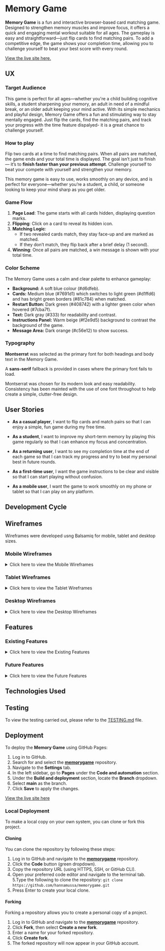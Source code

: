# Memory Game

**Memory Game** is a fun and interactive browser-based card matching game. Designed to strengthen memory muscles and improve focus, it offers a quick and engaging mental workout suitable for all ages. The gameplay is easy and straightforward—just flip cards to find matching pairs. To add a competitive edge, the game shows your completion time, allowing you to challenge yourself to beat your best score with every round.

[View the live site here.](https://hannamussa.github.io/zanzibartours/)

## UX

### Target Audience

This game is perfect for all ages—whether you're a child building cognitive skills, a student sharpening your memory, an adult in need of a mindful break, or an older adult keeping your mind active. With its simple mechanics and playful design, Memory Game offers a fun and stimulating way to stay mentally engaged. Just flip the cards, find the matching pairs, and track your progress with the time feature dispalyed- it is a great chance to challenge yourself.

### How to play

Flip two cards at a time to find matching pairs. When all pairs are matched, the game ends and your total time is displayed. The goal isn’t just to finish — it’s to **finish faster than your previous attempt**. Challenge yourself to beat your compete with yourself and strengthen your memory.

This memory game is easy to use, works smoothly on any device, and is perfect for everyone—whether you’re a student, a child, or someone looking to keep your mind sharp as you get older.

### Game Flow

1. **Page Load**: The game starts with all cards hidden, displaying question marks.
2. **Flipping**: Click on a card to reveal its hidden icon.
3. **Matching Logic**:
   - If two revealed cards match, they stay face-up and are marked as matched.
   - If they don’t match, they flip back after a brief delay (1 second).
4. **Winning**: Once all pairs are matched, a win message is shown with your total time.

### Color Scheme

The Memory Game uses a calm and clear palette to enhance gameplay:

* **Background:** A soft blue colour (#d6dfeb).
* **Cards:** Medium blue (#7691d1) which switches to light green (#d1ffd6) and has bright green borders (#81c784) when matched.
* **Restart Button:** Dark green (#408742) with a lighter green color when hovered (#7cba7f).
* **Text:** Dark gray (#333) for readability and contrast.
* **Instructions Panel:** Warm beige (#f2e9d5) background to contrast the background of the game.
* **Message Area:** Dark orange (#c56e12) to show success.

### Typography

**Montserrat** was selected as the primary font for both headings and body text in the Memory Game.

A **sans-serif** fallback is provided in cases where the primary font fails to load.

Montserrat was chosen for its modern look and easy readability. Consistency has been mainted with the use of one font throughout to help create a simple, clutter-free design.

## User Stories

- **As a casual player**, I want to flip cards and match pairs so that I can enjoy a simple, fun game during my free time.

- **As a student**, I want to improve my short-term memory by playing this game regularly so that I can enhance my focus and concentration.

- **As a returning user**, I want to see my completion time at the end of each game so that I can track my progress and try to beat my personal best in future rounds.

- **As a first-time user**, I want the game instructions to be clear and visible so that I can start playing without confusion.

- **As a mobile user**, I want the game to work smoothly on my phone or tablet so that I can play on any platform.

## Development Cycle

## Wireframes

Wireframes were developed usng Balsamiq for mobile, tablet and desktop sizes.

### Mobile Wireframes

<details>
<summary>Click here to view the Mobile Wireframes</summary>

![screenshot](assets/images/documentation/wireframes/mobile-wireframe.png)

</details>

### Tablet Wireframes

<details>
<summary>Click here to view the Tablet Wireframes</summary>

![screenshot](assets/images/documentation/wireframes/tablet-wireframe.png)

</details>

### Desktop Wireframes

<details>
<summary>Click here to view the Desktop Wireframes</summary>

![screenshot](assets/images/documentation/wireframes/desktop-wireframe.png)

</details>

## Features

### Existing Features
<details>
<summary>Click here to view the Existing Features </summary>


|  Feature             | Description                                                                                                          |  Screenshot |
|------------------------|--------------------------------------------------------------------------------------------------------------------------|----------------|
| **Game Board** | A 12-card layout (6 matching pairs) where each card flips on click to reveal a hidden icon.     | ![Game Board](assets/images/documentation/features/grid-features.png) |
| **Live Timer**            | Automatically starts counting when the game begins, showing how long it takes the player to match all pairs.            | ![Timer](assets/images/documentation/features/timer-button-features.png) |
| **Restart Button**        | This button resets the game by shuffling the cards, clearing matches, and resetting the timer. | ![Restart](assets/images/documentation/features/timer-button-features.png) |
| **Win Message Display**   | When all pairs are matched, a win message appears showing how long it took to complete the game.              | ![Win Message](assets/images/documentation/features/message-feature.png) |
| **Responsive Design**     | The layout is responsive on different screen sizes.         | ![Responsive](assets/images/documentation/features/responsive-feature.png) |
| **Clear Instructions**    | An instructions section explaining how to play the game.                      | ![Instructions](assets/images/documentation/features/instructions-feature.png) |
</details>

### Future Features
<details>
<summary>Click here to view the Future Features </summary>

There are several features that can be implememted in the future.

- **Sound Effects**  
  Add sound effects for card flips, matches, mismatches to increase interactivity.

- **Score System**  
  Implement a score system to track best times or fewest moves for competition.

- **Theme Customization**  
  Allow users to choose between different icons or card themes.

- **Challenge Mode**  
  Introduce timed modes where players must match all pairs before the clock runs out. 
</details>

## Technologies Used

## Testing

To view the testing carried out, please refer to the [TESTING.md](TESTING.md) file.

## Deployment

To deploy the **Memory Game** using GitHub Pages:

1. Log in to GitHub.  
2. Search for and select the **[memorygame](https://hannamussa.github.io/memorygame/)** repository.  
3. Navigate to the **Settings** tab.  
4. In the left sidebar, go to **Pages** under the **Code and automation** section.  
5. Under the **Build and deployment** section, locate the **Branch** dropdown.  
6. Select **main** as the branch.  
7. Click **Save** to apply the changes.

[View the live site here](https://hannamussa.github.io/memorygame/)

### Local Deployment

To make a local copy on your own system, you can clone or fork this project.

#### Cloning

You can clone the repository by following these steps:

1. Log in to GitHub and navigate to the **[memorygame](https://hannamussa.github.io/memorygame/)** repository.  
2. Click the **Code** button (green dropdown).  
3. Copy the repository URL (using HTTPS, SSH, or GitHub CLI).  
4. Open your preferred code editor and navigate to the terminal tab.  
5.Type the following to clone the repository:  `git clone https://github.com/hannamussa/memorygame.git`
6. Press Enter to create your local clone.

#### Forking
Forking a repository allows you to create a personal copy of a project.

1. Log in to GitHub and navigate to the **[memorygame](https://hannamussa.github.io/memorygame/)** repository.  
2. Click **Fork**, then select **Create a new fork**.  
3. Enter a name for your forked repository.  
4. Click **Create fork**.  
5. The forked repository will now appear in your GitHub account.

